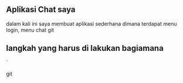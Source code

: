 ## Aplikasi Chat saya 

dalam kali ini saya membuat aplikasi sederhana dimana terdapat menu login, menu chat git
## langkah yang harus di lakukan bagiamana 
`

git 
